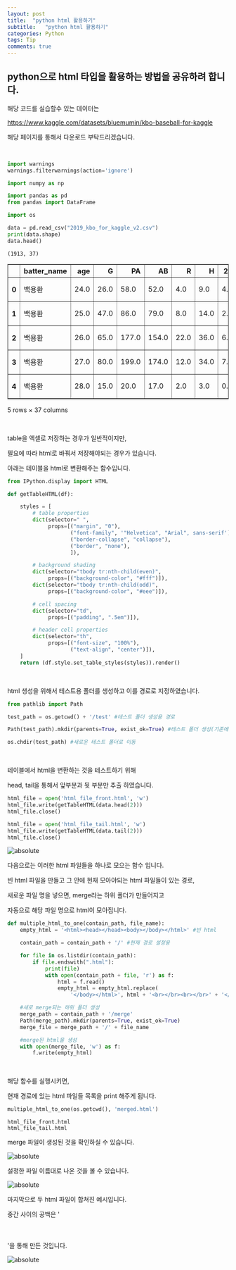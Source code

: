 ```yaml
---
layout: post
title:  "python html 활용하기"
subtitle:   "python html 활용하기"
categories: Python
tags: Tip
comments: true
---
```


## python으로 html 타입을 활용하는 방법을 공유하려 합니다.

해당 코드를 실습할수 있는 데이터는

https://www.kaggle.com/datasets/bluemumin/kbo-baseball-for-kaggle

해당 페이지를 통해서 다운로드 부탁드리겠습니다.

<br/>

```python
import warnings
warnings.filterwarnings(action='ignore')

import numpy as np

import pandas as pd
from pandas import DataFrame

import os
```


```python
data = pd.read_csv("2019_kbo_for_kaggle_v2.csv")
print(data.shape)
data.head()
```

    (1913, 37)
    




<div>
<style scoped>
    .dataframe tbody tr th:only-of-type {
        vertical-align: middle;
    }

    .dataframe tbody tr th {
        vertical-align: top;
    }

    .dataframe thead th {
        text-align: right;
    }
</style>
<table border="1" class="dataframe">
  <thead>
    <tr style="text-align: right;">
      <th></th>
      <th>batter_name</th>
      <th>age</th>
      <th>G</th>
      <th>PA</th>
      <th>AB</th>
      <th>R</th>
      <th>H</th>
      <th>2B</th>
      <th>3B</th>
      <th>HR</th>
      <th>...</th>
      <th>tp</th>
      <th>1B</th>
      <th>FBP</th>
      <th>avg</th>
      <th>OBP</th>
      <th>SLG</th>
      <th>OPS</th>
      <th>p_year</th>
      <th>YAB</th>
      <th>YOPS</th>
    </tr>
  </thead>
  <tbody>
    <tr>
      <th>0</th>
      <td>백용환</td>
      <td>24.0</td>
      <td>26.0</td>
      <td>58.0</td>
      <td>52.0</td>
      <td>4.0</td>
      <td>9.0</td>
      <td>4.0</td>
      <td>0.0</td>
      <td>0.0</td>
      <td>...</td>
      <td>포수</td>
      <td>5.0</td>
      <td>6.0</td>
      <td>0.173</td>
      <td>0.259</td>
      <td>0.250</td>
      <td>0.509</td>
      <td>2014</td>
      <td>79.0</td>
      <td>0.580</td>
    </tr>
    <tr>
      <th>1</th>
      <td>백용환</td>
      <td>25.0</td>
      <td>47.0</td>
      <td>86.0</td>
      <td>79.0</td>
      <td>8.0</td>
      <td>14.0</td>
      <td>2.0</td>
      <td>0.0</td>
      <td>4.0</td>
      <td>...</td>
      <td>포수</td>
      <td>8.0</td>
      <td>5.0</td>
      <td>0.177</td>
      <td>0.226</td>
      <td>0.354</td>
      <td>0.580</td>
      <td>2015</td>
      <td>154.0</td>
      <td>0.784</td>
    </tr>
    <tr>
      <th>2</th>
      <td>백용환</td>
      <td>26.0</td>
      <td>65.0</td>
      <td>177.0</td>
      <td>154.0</td>
      <td>22.0</td>
      <td>36.0</td>
      <td>6.0</td>
      <td>0.0</td>
      <td>10.0</td>
      <td>...</td>
      <td>포수</td>
      <td>20.0</td>
      <td>20.0</td>
      <td>0.234</td>
      <td>0.316</td>
      <td>0.468</td>
      <td>0.784</td>
      <td>2016</td>
      <td>174.0</td>
      <td>0.581</td>
    </tr>
    <tr>
      <th>3</th>
      <td>백용환</td>
      <td>27.0</td>
      <td>80.0</td>
      <td>199.0</td>
      <td>174.0</td>
      <td>12.0</td>
      <td>34.0</td>
      <td>7.0</td>
      <td>0.0</td>
      <td>4.0</td>
      <td>...</td>
      <td>포수</td>
      <td>23.0</td>
      <td>20.0</td>
      <td>0.195</td>
      <td>0.276</td>
      <td>0.305</td>
      <td>0.581</td>
      <td>2017</td>
      <td>17.0</td>
      <td>0.476</td>
    </tr>
    <tr>
      <th>4</th>
      <td>백용환</td>
      <td>28.0</td>
      <td>15.0</td>
      <td>20.0</td>
      <td>17.0</td>
      <td>2.0</td>
      <td>3.0</td>
      <td>0.0</td>
      <td>0.0</td>
      <td>0.0</td>
      <td>...</td>
      <td>포수</td>
      <td>3.0</td>
      <td>3.0</td>
      <td>0.176</td>
      <td>0.300</td>
      <td>0.176</td>
      <td>0.476</td>
      <td>2018</td>
      <td>47.0</td>
      <td>0.691</td>
    </tr>
  </tbody>
</table>
<p>5 rows × 37 columns</p>
</div>

<br/>

table을 엑셀로 저장하는 경우가 일반적이지만,

필요에 따라 html로 바꿔서 저장해야되는 경우가 있습니다.

아래는 테이블을 html로 변환해주는 함수입니다.


```python
from IPython.display import HTML

def getTableHTML(df):

    styles = [
        # table properties
        dict(selector=" ",
             props=[("margin", "0"),
                    ("font-family", '"Helvetica", "Arial", sans-serif'),
                    ("border-collapse", "collapse"),
                    ("border", "none"),
                    ]),

        # background shading
        dict(selector="tbody tr:nth-child(even)",
             props=[("background-color", "#fff")]),
        dict(selector="tbody tr:nth-child(odd)",
             props=[("background-color", "#eee")]),

        # cell spacing
        dict(selector="td",
             props=[("padding", ".5em")]),

        # header cell properties
        dict(selector="th",
             props=[("font-size", "100%"),
                    ("text-align", "center")]),
    ]
    return (df.style.set_table_styles(styles)).render()
```

<br/>

html 생성을 위해서 테스트용 폴더를 생성하고 이를 경로로 지정하였습니다.


```python
from pathlib import Path

test_path = os.getcwd() + '/test' #테스트 폴더 생성용 경로

Path(test_path).mkdir(parents=True, exist_ok=True) #테스트 폴더 생성(기존에 있으면 자동으로 패스됨)

os.chdir(test_path) #새로운 테스트 폴더로 이동
```


<br/>

테이블에서 html을 변환하는 것을 테스트하기 위해

head, tail을 통해서 앞부분과 뒷 부분만 추출 하였습니다.


```python
html_file = open('html_file_front.html', 'w')
html_file.write(getTableHTML(data.head(2)))
html_file.close()
```


```python
html_file = open('html_file_tail.html', 'w')
html_file.write(getTableHTML(data.tail(2)))
html_file.close()
```

<img data-action="zoom" src='{{ "/assets/img/html_test/image1.PNG" | relative_url }}' alt='absolute'>   

<br/>

다음으로는 이러한 html 파일들을 하나로 모으는 함수 입니다.

빈 html 파일을 만들고 그 안에 현재 모아야되는 html 파일들이 있는 경로,

새로운 파일 명을 넣으면, merge라는 하위 폴더가 만들어지고

자동으로 해당 파일 명으로 html이 모아집니다.


```python
def multiple_html_to_one(contain_path, file_name):
    empty_html = '<html><head></head><body></body></html>' #빈 html

    contain_path = contain_path + '/' #현재 경로 설정용

    for file in os.listdir(contain_path):
        if file.endswith(".html"):
            print(file)
            with open(contain_path + file, 'r') as f:
                html = f.read()
                empty_html = empty_html.replace(
                    '</body></html>', html + '<br></br><br></br>' + '</body></html>') #<br></br> 2번으로 공백 2번 생성

    #새로 merge되는 하위 폴더 생성
    merge_path = contain_path + '/merge'
    Path(merge_path).mkdir(parents=True, exist_ok=True)
    merge_file = merge_path + '/' + file_name

    #merge된 html을 생성
    with open(merge_file, 'w') as f:
        f.write(empty_html)
```

<br/>

해당 함수를 실행시키면, 

현재 경로에 있는 html 파일들 목록을 print 해주게 됩니다.


```python
multiple_html_to_one(os.getcwd(), 'merged.html')
```

    html_file_front.html
    html_file_tail.html

merge 파일이 생성된 것을 확인하실 수 있습니다.

<img data-action="zoom" src='{{ "/assets/img/html_test/image2.PNG" | relative_url }}' alt='absolute'>   

설정한 파일 이름대로 나온 것을 볼 수 있습니다.
    
<img data-action="zoom" src='{{ "/assets/img/html_test/image3.PNG" | relative_url }}' alt='absolute'>   

<br/>

마지막으로 두 html 파일이 합쳐진 예시입니다.

중간 사이의 공백은 '<br></br><br></br>'을 통해 만든 것입니다.

<img data-action="zoom" src='{{ "/assets/img/html_test/merged.PNG" | relative_url }}' alt='absolute'>   